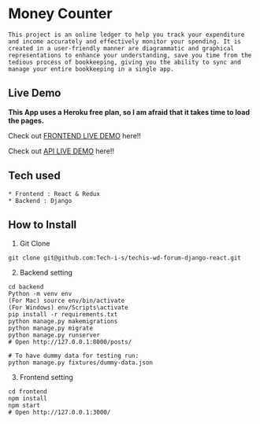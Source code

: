 # Money Counter

```
This project is an online ledger to help you track your expenditure and income accurately and effectively monitor your spending. It is created in a user-friendly manner are diagrammatic and graphical representations to enhance your understanding, save you time from the tedious process of bookkeeping, giving you the ability to sync and manage your entire bookkeeping in a single app.
```

## Live Demo

**This App uses a Heroku free plan, so I am afraid that it takes time to load the pages.**

Check out [FRONTEND LIVE DEMO](https://money-count-frontend.herokuapp.com/) here!!

Check out [API LIVE DEMO](https://forum-prod-api.herokuapp.com/) here!!

## Tech used

```
* Frontend : React & Redux
* Backend : Django
```

## How to Install

1. Git Clone

```
git clone git@github.com:Tech-i-s/techis-wd-forum-django-react.git
```

2. Backend setting

```
cd backend
Python -m venv env
(For Mac) source env/bin/activate
(For Windows) env/Scripts\activate
pip install -r requirements.txt
python manage.py makemigrations
python manage.py migrate
python manage.py runserver
# Open http://127.0.0.1:8000/posts/

# To have dummy data for testing run:
python manage.py fixtures/dummy-data.json
```

3. Frontend setting

```
cd frontend
npm install
npm start
# Open http://127.0.0.1:3000/
```
